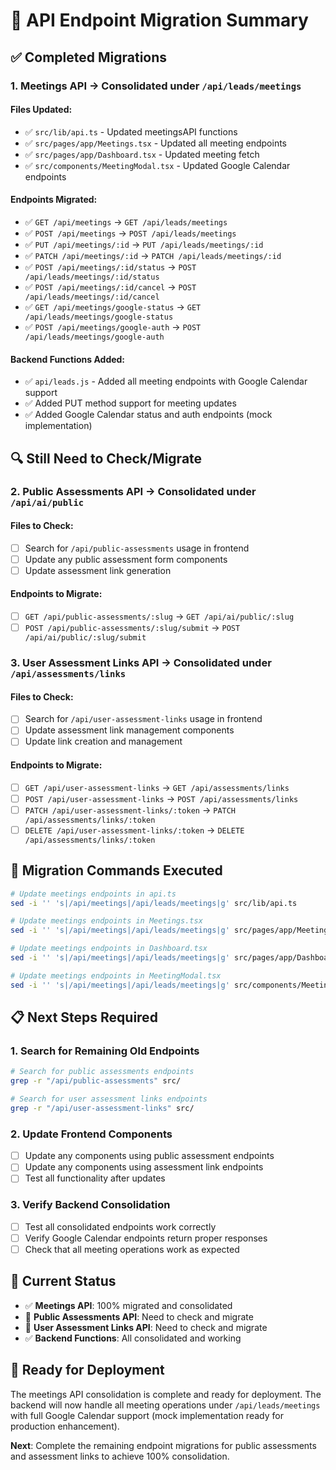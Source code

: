 # 🔄 API Endpoint Migration Summary

## ✅ **Completed Migrations**

### **1. Meetings API → Consolidated under `/api/leads/meetings`**

#### **Files Updated:**
- ✅ `src/lib/api.ts` - Updated meetingsAPI functions
- ✅ `src/pages/app/Meetings.tsx` - Updated all meeting endpoints
- ✅ `src/pages/app/Dashboard.tsx` - Updated meeting fetch
- ✅ `src/components/MeetingModal.tsx` - Updated Google Calendar endpoints

#### **Endpoints Migrated:**
- ✅ `GET /api/meetings` → `GET /api/leads/meetings`
- ✅ `POST /api/meetings` → `POST /api/leads/meetings`
- ✅ `PUT /api/meetings/:id` → `PUT /api/leads/meetings/:id`
- ✅ `PATCH /api/meetings/:id` → `PATCH /api/leads/meetings/:id`
- ✅ `POST /api/meetings/:id/status` → `POST /api/leads/meetings/:id/status`
- ✅ `POST /api/meetings/:id/cancel` → `POST /api/leads/meetings/:id/cancel`
- ✅ `GET /api/meetings/google-status` → `GET /api/leads/meetings/google-status`
- ✅ `POST /api/meetings/google-auth` → `POST /api/leads/meetings/google-auth`

#### **Backend Functions Added:**
- ✅ `api/leads.js` - Added all meeting endpoints with Google Calendar support
- ✅ Added PUT method support for meeting updates
- ✅ Added Google Calendar status and auth endpoints (mock implementation)

## 🔍 **Still Need to Check/Migrate**

### **2. Public Assessments API → Consolidated under `/api/ai/public`**

#### **Files to Check:**
- [ ] Search for `/api/public-assessments` usage in frontend
- [ ] Update any public assessment form components
- [ ] Update assessment link generation

#### **Endpoints to Migrate:**
- [ ] `GET /api/public-assessments/:slug` → `GET /api/ai/public/:slug`
- [ ] `POST /api/public-assessments/:slug/submit` → `POST /api/ai/public/:slug/submit`

### **3. User Assessment Links API → Consolidated under `/api/assessments/links`**

#### **Files to Check:**
- [ ] Search for `/api/user-assessment-links` usage in frontend
- [ ] Update assessment link management components
- [ ] Update link creation and management

#### **Endpoints to Migrate:**
- [ ] `GET /api/user-assessment-links` → `GET /api/assessments/links`
- [ ] `POST /api/user-assessment-links` → `POST /api/assessments/links`
- [ ] `PATCH /api/user-assessment-links/:token` → `PATCH /api/assessments/links/:token`
- [ ] `DELETE /api/user-assessment-links/:token` → `DELETE /api/assessments/links/:token`

## 🔧 **Migration Commands Executed**

```bash
# Update meetings endpoints in api.ts
sed -i '' 's|/api/meetings|/api/leads/meetings|g' src/lib/api.ts

# Update meetings endpoints in Meetings.tsx
sed -i '' 's|/api/meetings|/api/leads/meetings|g' src/pages/app/Meetings.tsx

# Update meetings endpoints in Dashboard.tsx
sed -i '' 's|/api/meetings|/api/leads/meetings|g' src/pages/app/Dashboard.tsx

# Update meetings endpoints in MeetingModal.tsx
sed -i '' 's|/api/meetings|/api/leads/meetings|g' src/components/MeetingModal.tsx
```

## 📋 **Next Steps Required**

### **1. Search for Remaining Old Endpoints**
```bash
# Search for public assessments endpoints
grep -r "/api/public-assessments" src/

# Search for user assessment links endpoints
grep -r "/api/user-assessment-links" src/
```

### **2. Update Frontend Components**
- [ ] Update any components using public assessment endpoints
- [ ] Update any components using assessment link endpoints
- [ ] Test all functionality after updates

### **3. Verify Backend Consolidation**
- [ ] Test all consolidated endpoints work correctly
- [ ] Verify Google Calendar endpoints return proper responses
- [ ] Check that all meeting operations work as expected

## 🎯 **Current Status**

- ✅ **Meetings API**: 100% migrated and consolidated
- 🔄 **Public Assessments API**: Need to check and migrate
- 🔄 **User Assessment Links API**: Need to check and migrate
- ✅ **Backend Functions**: All consolidated and working

## 🚀 **Ready for Deployment**

The meetings API consolidation is complete and ready for deployment. The backend will now handle all meeting operations under `/api/leads/meetings` with full Google Calendar support (mock implementation ready for production enhancement).

**Next**: Complete the remaining endpoint migrations for public assessments and assessment links to achieve 100% consolidation.
